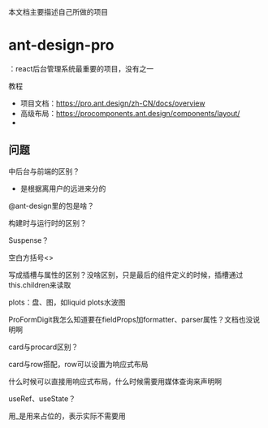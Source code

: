 本文档主要描述自己所做的项目

# ant-design-pro

：react后台管理系统最重要的项目，没有之一

教程

- 项目文档：https://pro.ant.design/zh-CN/docs/overview
- 高级布局：https://procomponents.ant.design/components/layout/
- 

## 问题



中后台与前端的区别？

- 是根据离用户的远进来分的

@ant-design里的包是啥？

构建时与运行时的区别？

Suspense？

空白方括号<>

写成插槽与属性的区别？没啥区别，只是最后的组件定义的时候，插槽通过this.children来读取

plots：盘、图，如liquid plots水波图

ProFormDigit我怎么知道要在fieldProps加formatter、parser属性？文档也没说明啊

card与procard区别？

card与row搭配，row可以设置为响应式布局

什么时候可以直接用响应式布局，什么时候需要用媒体查询来声明啊

useRef、useState？

用_是用来占位的，表示实际不需要用

